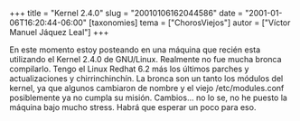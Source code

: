 +++
title = "Kernel 2.4.0"
slug = "20010106162044586"
date = "2001-01-06T16:20:44-06:00"
[taxonomies]
tema = ["ChorosViejos"]
autor = ["Víctor Manuel Jáquez Leal"]
+++

En este momento estoy posteando en una máquina que recién esta
utilizando el Kernel 2.4.0 de GNU/Linux. Realmente no fue mucha bronca
compilarlo. Tengo el Linux Redhat 6.2 más los últimos parches y
actualizaciones y chirrinchinchín. La bronca son un tanto los módulos
del kernel, ya que algunos cambiaron de nombre y el viejo
/etc/modules.conf posiblemente ya no cumpla su misión. Cambios... no lo
se, no he puesto la máquina bajo mucho stress. Habrá que esperar un poco
para eso.

